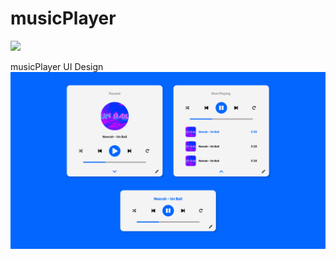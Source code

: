 # musicPlayer

<img src="/dist/images/musicPlayer_showCase.gif" width="800" height="auto">




musicPlayer UI Design
<img src="/dist/images/musicPlayer_UI_Design.png" width="800" height="auto">
